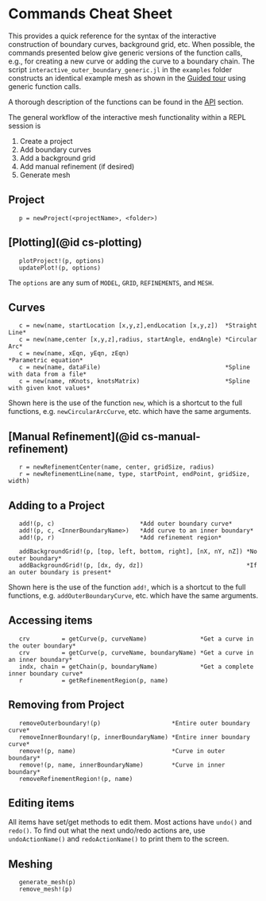 # Commands Cheat Sheet

This provides a quick reference for the syntax
of the interactive construction of boundary curves, background grid, etc.
When possible, the commands presented below give
generic versions of the function calls, e.g., for creating a new curve or
adding the curve to a boundary chain. The script
`interactive_outer_boundary_generic.jl` in the `examples` folder
constructs an identical example mesh as shown in the [Guided tour](@ref)
using generic function calls.

A thorough description of the functions can be found in the [API](@ref) section.

The general workflow of the interactive mesh functionality within a REPL session is

1. Create a project
2. Add boundary curves
3. Add a background grid
4. Add manual refinement (if desired)
5. Generate mesh

## Project

```
   p = newProject(<projectName>, <folder>)
```

## [Plotting](@id cs-plotting)

```
   plotProject!(p, options)
   updatePlot!(p, options)
```

The `options` are any sum of `MODEL`, `GRID`, `REFINEMENTS`, and `MESH`.
## Curves

```
   c = new(name, startLocation [x,y,z],endLocation [x,y,z])  *Straight Line*
   c = new(name,center [x,y,z],radius, startAngle, endAngle) *Circular Arc*
   c = new(name, xEqn, yEqn, zEqn)                           *Parametric equation*
   c = new(name, dataFile)                                   *Spline with data from a file*
   c = new(name, nKnots, knotsMatrix)                        *Spline with given knot values*
```

Shown here is the use of the function `new`, which is a shortcut to the full functions, e.g. `newCircularArcCurve`, etc. which have the same arguments.

## [Manual Refinement](@id cs-manual-refinement)

```
   r = newRefinementCenter(name, center, gridSize, radius)
   r = newRefinementLine(name, type, startPoint, endPoint, gridSize, width)
```

## Adding to a Project

```
   add!(p, c)                        *Add outer boundary curve*
   add!(p, c, <InnerBoundaryName>)   *Add curve to an inner boundary*
   add!(p, r)                        *Add refinement region*

   addBackgroundGrid!(p, [top, left, bottom, right], [nX, nY, nZ]) *No outer boundary*
   addBackgroundGrid!(p, [dx, dy, dz])                             *If an outer boundary is present*
```
Shown here is the use of the function `add!`, which is a shortcut to the full functions, e.g. `addOuterBoundaryCurve`, etc. which have the same arguments.

## Accessing items

```
   crv         = getCurve(p, curveName)               *Get a curve in the outer boundary*
   crv         = getCurve(p, curveName, boundaryName) *Get a curve in an inner boundary*
   indx, chain = getChain(p, boundaryName)            *Get a complete inner boundary curve*
   r           = getRefinementRegion(p, name)
```

## Removing from Project

```
   removeOuterboundary!(p)                    *Entire outer boundary curve*
   removeInnerBoundary!(p, innerBoundaryName) *Entire inner boundary curve*
   remove!(p, name)                           *Curve in outer boundary*
   remove!(p, name, innerBoundaryName)        *Curve in inner boundary*
   removeRefinementRegion!(p, name)
```

## Editing items

All items have set/get methods to edit them. Most actions have `undo()` and `redo()`.
To find out what the next undo/redo actions are, use `undoActionName()` and `redoActionName()`
to print them to the screen.

## Meshing

```
   generate_mesh(p)
   remove_mesh!(p)
```
